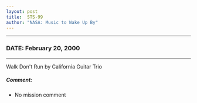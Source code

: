```yaml
---
layout: post
title:  STS-99
author: "NASA: Music to Wake Up By"
---
```


----
### DATE: February 20, 2000
----
Walk Don't Run by California Guitar Trio

##### Comment:
* No mission comment
